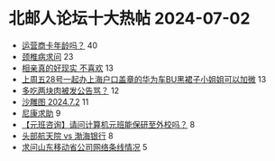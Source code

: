 # 北邮人论坛十大热帖 2024-07-02

- [运营商卡年龄吗？](https://bbs.byr.cn/article/WorkLife/1216698) 40
- [颈椎病求问](https://bbs.byr.cn/article/Health/232771) 23
- [相亲真的好现实 不喜欢](https://bbs.byr.cn/article/Friends/2048193) 13
- [上周五28号一起办上海户口盖章的华为车BU黑裙子小姐姐可以加微](https://bbs.byr.cn/article/Talking/6421158) 13
- [多吃两块肉被发公告骂？](https://bbs.byr.cn/article/Picture/3365003) 12
- [沙雕图 2024.7.2](https://bbs.byr.cn/article/Joke/731436) 11
- [尼康求助](https://bbs.byr.cn/article/Photo/278751) 9
- [【元班咨询】请问计算机元班能保研至外校吗？](https://bbs.byr.cn/article/StudyShare/207863) 8
- [头部航天院 vs 渤海银行](https://bbs.byr.cn/article/Job/2185009) 8
- [求问山东移动省公司网络条线情况](https://bbs.byr.cn/article/Shandong/425170) 5


